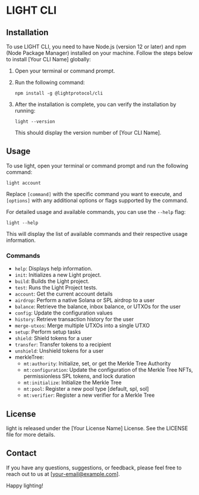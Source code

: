 # LIGHT CLI

## Installation

To use LIGHT CLI, you need to have Node.js (version 12 or later) and npm (Node Package Manager) installed on your machine. Follow the steps below to install [Your CLI Name] globally:

1. Open your terminal or command prompt.
2. Run the following command:

   ```shell
   npm install -g @lightprotocol/cli
   ```

3. After the installation is complete, you can verify the installation by running:

   ```shell
   light --version
   ```

   This should display the version number of [Your CLI Name].

## Usage

To use light, open your terminal or command prompt and run the following command:

```shell
light account
```

Replace `[command]` with the specific command you want to execute, and `[options]` with any additional options or flags supported by the command.

For detailed usage and available commands, you can use the `--help` flag:

```shell
light --help
```

This will display the list of available commands and their respective usage information.

### Commands

- `help`: Displays help information.
- `init`: Initializes a new Light project.
- `build`: Builds the Light project.
- `test`: Runs the Light Project tests.
- `account`: Get the current account details
- `airdrop`: Perform a native Solana or SPL airdrop to a user
- `balance`: Retrieve the balance, inbox balance, or UTXOs for the user
- `config`: Update the configuration values
- `history`: Retrieve transaction history for the user
- `merge-utxos`: Merge multiple UTXOs into a single UTXO
- `setup`: Perform setup tasks
- `shield`: Shield tokens for a user
- `transfer`: Transfer tokens to a recipient
- `unshield`: Unshield tokens for a user
- merkleTree:
  - `mt:authority`: Initialize, set, or get the Merkle Tree Authority
  - `mt:configuration`: Update the configuration of the Merkle Tree NFTs, permissionless SPL tokens, and lock duration
  - `mt:initialize`: Initialize the Merkle Tree
  - `mt:pool`: Register a new pool type [default, spl, sol]
  - `mt:verifier`: Register a new verifier for a Merkle Tree

## License

light is released under the [Your License Name] License. See the LICENSE file for more details.

## Contact

If you have any questions, suggestions, or feedback, please feel free to reach out to us at [your-email@example.com].

Happy lighting!
